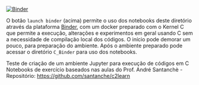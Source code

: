 [![Binder](https://mybinder.org/badge_logo.svg)](https://mybinder.org/v2/gh/janiosl/C/HEAD)

O botão `launch binder` (acima) permite o uso dos notebooks deste diretório através da plataforma [Binder](https://jupyter.org/binder), com um docker preparado com o Kernel C que permite a execução, alterações e experimentos em geral usando C sem a necessidade de compilação local dos códigos. O início pode demorar um pouco, para preparação do ambiente. Após o ambiente preparado pode acessar o diretório `C_Binder` para uso dos notebooks.

Teste de criação de um ambiente Jupyter para execução de códigos em C
Notebooks de exercício baseados nas aulas do Prof. André Santanchè - Repositório: https://github.com/santanche/c2learn
